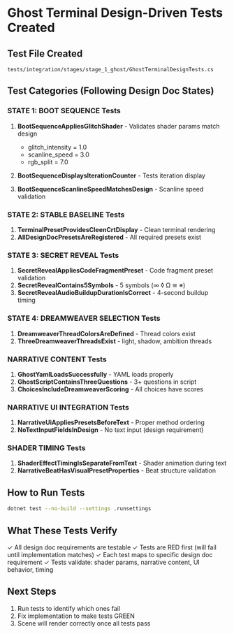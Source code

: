 # Ghost Terminal Design-Driven Tests Created

## Test File Created
`tests/integration/stages/stage_1_ghost/GhostTerminalDesignTests.cs`

## Test Categories (Following Design Doc States)

### STATE 1: BOOT SEQUENCE Tests
1. **BootSequenceAppliesGlitchShader** - Validates shader params match design
   - glitch_intensity = 1.0
   - scanline_speed = 3.0
   - rgb_split = 7.0

2. **BootSequenceDisplaysIterationCounter** - Tests iteration display
3. **BootSequenceScanlineSpeedMatchesDesign** - Scanline speed validation

### STATE 2: STABLE BASELINE Tests
1. **TerminalPresetProvidesCleenCrtDisplay** - Clean terminal rendering
2. **AllDesignDocPresetsAreRegistered** - All required presets exist

### STATE 3: SECRET REVEAL Tests
1. **SecretRevealAppliesCodeFragmentPreset** - Code fragment preset validation
2. **SecretRevealContains5Symbols** - 5 symbols (∞ ◊ Ω ≋ ※)
3. **SecretRevealAudioBuildupDurationIsCorrect** - 4-second buildup timing

### STATE 4: DREAMWEAVER SELECTION Tests
1. **DreamweaverThreadColorsAreDefined** - Thread colors exist
2. **ThreeDreamweaverThreadsExist** - light, shadow, ambition threads

### NARRATIVE CONTENT Tests
1. **GhostYamlLoadsSuccessfully** - YAML loads properly
2. **GhostScriptContainsThreeQuestions** - 3+ questions in script
3. **ChoicesIncludeDreamweaverScoring** - All choices have scores

### NARRATIVE UI INTEGRATION Tests
1. **NarrativeUiAppliesPresetsBeforeText** - Proper method ordering
2. **NoTextInputFieldsInDesign** - No text input (design requirement)

### SHADER TIMING Tests
1. **ShaderEffectTimingIsSeparateFromText** - Shader animation during text
2. **NarrativeBeatHasVisualPresetProperties** - Beat structure validation

## How to Run Tests
```bash
dotnet test --no-build --settings .runsettings
```

## What These Tests Verify
✓ All design doc requirements are testable
✓ Tests are RED first (will fail until implementation matches)
✓ Each test maps to specific design doc requirement
✓ Tests validate: shader params, narrative content, UI behavior, timing

## Next Steps
1. Run tests to identify which ones fail
2. Fix implementation to make tests GREEN
3. Scene will render correctly once all tests pass
